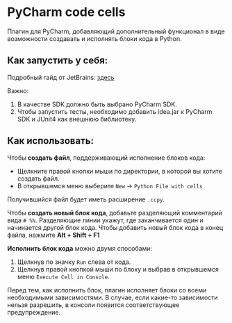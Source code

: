 # PyCharm code cells

Плагин для PyCharm, добавляющий дополнительный функционал в виде возможности создавать и исполнять блоки кода в Python.

## Как запустить у себя:

Подробный гайд от JetBrains: [здесь](https://www.jetbrains.org/intellij/sdk/docs/basics/getting_started/setting_up_environment.html)

Важно:

1. В качестве SDK должно быть выбрано PyCharm SDK.
2. Чтобы запустить тесты, необходимо добавить idea.jar к PyCharm SDK и JUnit4 как внешнюю библиотеку. 

## Как использовать:

Чтобы **создать файл**, поддерживающий исполнение блоков кода:
* Щелкните правой кнопки мыши по директории, в которой вы хотите создать файл.
* В открывшемся меню выберите `New` -> `Python File with cells`

Получившийся файл будет иметь расширение `.ccpy`.

Чтобы **создать новый блок кода**, добавьте разделяющий комментарий вида `# %%`. Разделяющие линии укажут, где заканчивается один и начинается другой блок кода. Чтобы добавить новый блок кода в конец файла, нажмите **Alt + Shift + F1**

**Исполнить блок кода** можно двумя способами:
1. Щелкнув по значку `Run` слева от кода.
2. Щелкнув правой кнопкой мыши по блоку и выбрав в открывшемся меню `Execute Cell in Console`.

Перед тем, как исполнить блок, плагин исполняет блоки со всеми необходимыми зависимостями. В случае, если какие-то зависимости нельзя разрешить, в консоли появится соответствующее предупреждение.
